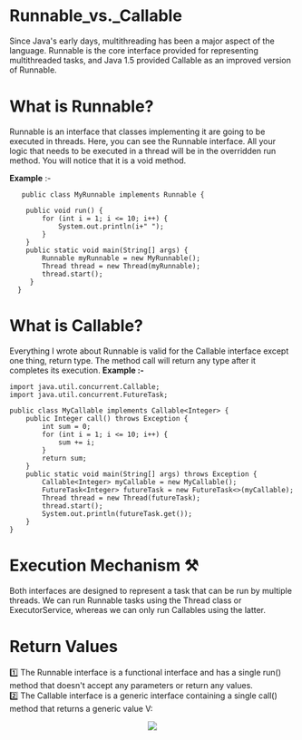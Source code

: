 # Runnable_vs._Callable

Since Java's early days, multithreading has been a major aspect of the language. Runnable is the core interface provided for representing multithreaded tasks, and Java 1.5 provided Callable as an improved version of Runnable.


# What is Runnable?
Runnable is an interface that classes implementing it are going to be executed in threads. Here, you can see the Runnable interface. All your logic that needs to be executed in a thread will be in the overridden run method. You will notice that it is a void method.

**Example** :-

```
   public class MyRunnable implements Runnable {

    public void run() {
        for (int i = 1; i <= 10; i++) {
            System.out.println(i+" ");
        }
    }
    public static void main(String[] args) {
        Runnable myRunnable = new MyRunnable();
        Thread thread = new Thread(myRunnable);
        thread.start();
     }
  }
```
# What is Callable?
Everything I wrote about Runnable is valid for the Callable interface except one thing, return type. The method call will return any type after it completes its execution.
**Example :-**
```
import java.util.concurrent.Callable;
import java.util.concurrent.FutureTask;

public class MyCallable implements Callable<Integer> {
    public Integer call() throws Exception {
        int sum = 0;
        for (int i = 1; i <= 10; i++) {
            sum += i;
        }
        return sum;
    }
    public static void main(String[] args) throws Exception {
        Callable<Integer> myCallable = new MyCallable();
        FutureTask<Integer> futureTask = new FutureTask<>(myCallable);
        Thread thread = new Thread(futureTask);
        thread.start();
        System.out.println(futureTask.get());
    }
}
```

# Execution Mechanism ⚒️
Both interfaces are designed to represent a task that can be run by multiple threads. We can run Runnable tasks using the Thread class or ExecutorService, whereas we can only run Callables using the latter.

# Return Values
1️⃣ The Runnable interface is a functional interface and has a single run() method that doesn't accept any parameters or return any values.\
2️⃣ The Callable interface is a generic interface containing a single call() method that returns a generic value V:

<p align="center">
<img src="https://1.bp.blogspot.com/-hPABQB_W9D0/X7J67eFrReI/AAAAAAAAkcM/6xbW-nnmbbIj_gKcdDuI-67DyST55ly2QCLcBGAsYHQ/w400-h278/Difference%2Bbetween%2BCallable%2Band%2BRunnable%2Bin%2BJava.png" />

</p>
